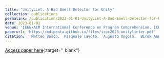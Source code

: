 ```yaml
---
title: "UnityLint: A Bad Smell Detector for Unity"
collection: publications
permalink: /publication/2023-01-01-UnityLint-A-Bad-Smell-Detector-for-Unity
date: 2023-01-01
venue: 'IEEE/ACM International Conference on Program Comprehension, ICPC 2023, Melbourne, Australia, May 15-16, 2023'
paperurl: 'https://mdipenta.github.io/files/icpc2023-unitylinter.pdf'
citation: ' Matteo Bosco,  Pasquale Cavoto,  Augusto Ungolo,  Biruk Asmare Muse,  Foutse Khomh,  Vittoria Nardone,  Massimiliano Di Penta, &quot;UnityLint: A Bad Smell Detector for Unity.&quot; IEEE/ACM International Conference on Program Comprehension, ICPC 2023, Melbourne, Australia, May 15-16, 2023, 2023.'
---
```

[Access paper here](https://mdipenta.github.io/files/icpc2023-unitylinter.pdf){:target="_blank"}
